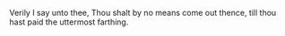 Verily I say unto thee, Thou shalt by no means come out thence, till thou hast paid the uttermost farthing.
